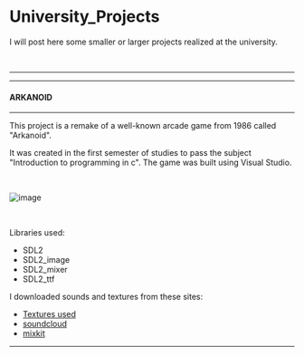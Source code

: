 # University_Projects

I will post here some smaller or larger projects realized at the university.

<p>&nbsp;</p>

---
______________________________________________________________
#### ARKANOID
______________________________________________________________                  
            
This project is a remake of a well-known arcade game from 1986 called "Arkanoid".
  
It was created in the first semester of studies to pass the subject "Introduction to programming in c".
The game was built using Visual Studio.

<p>&nbsp;</p>

![image](https://user-images.githubusercontent.com/95649808/164893368-5aee3036-4bd1-472e-a1e5-312ee6a0ddb3.png)

<p>&nbsp;</p>

Libraries used:
* SDL2 
* SDL2_image
* SDL2_mixer 
* SDL2_ttf

I downloaded sounds and textures from these sites:
* [Textures used](https://opengameart.org/content/puzzle-game-art)
* [soundcloud](https://soundcloud.com)
* [mixkit](https://mixkit.co/free-sound-effects/game/)

---

